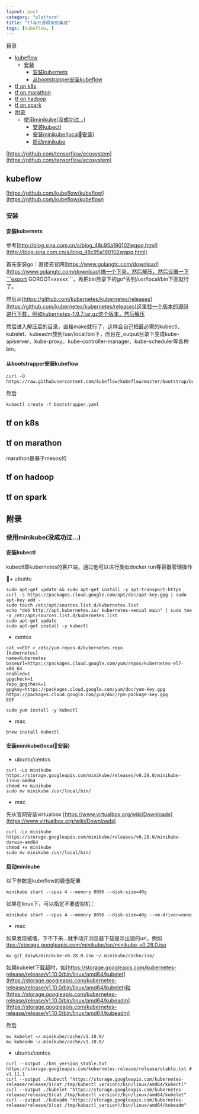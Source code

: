 ```yaml
---
layout: post
category: "platform"
title: "tf与开源框架的集成"
tags: [kubeflow, ]
---
```


目录

<!-- TOC -->

- [kubeflow](#kubeflow)
  - [安装](#%E5%AE%89%E8%A3%85)
    - [安装kubernets](#%E5%AE%89%E8%A3%85kubernets)
    - [从bootstrapper安装kubeflow](#%E4%BB%8Ebootstrapper%E5%AE%89%E8%A3%85kubeflow)
- [tf on k8s](#tf-on-k8s)
- [tf on marathon](#tf-on-marathon)
- [tf on hadoop](#tf-on-hadoop)
- [tf on spark](#tf-on-spark)
- [附录](#%E9%99%84%E5%BD%95)
  - [使用minikube(没成功过…)](#%E4%BD%BF%E7%94%A8minikube%E6%B2%A1%E6%88%90%E5%8A%9F%E8%BF%87%E2%80%A6)
    - [安装kubectl](#%E5%AE%89%E8%A3%85kubectl)
    - [安装minikube(local安装)](#%E5%AE%89%E8%A3%85minikubelocal%08%E5%AE%89%E8%A3%85)
    - [启动minikube](#%E5%90%AF%E5%8A%A8minikube)

<!-- /TOC -->


[https://github.com/tensorflow/ecosystem](https://github.com/tensorflow/ecosystem)


## kubeflow

[https://github.com/kubeflow/kubeflow](https://github.com/kubeflow/kubeflow)

### 安装

#### 安装kubernets

参考[http://blog.sina.com.cn/s/blog_48c95a190102wqpq.html](http://blog.sina.com.cn/s/blog_48c95a190102wqpq.html)

首先安装go：直接去官网[https://www.golangtc.com/download](https://www.golangtc.com/download)搞一个下来，然后解压，然后设置一下```export GOROOT=xxxxx```，再把bin目录下的go*丢到/usr/local/bin下面就行了。

然后从[https://github.com/kubernetes/kubernetes/releases](https://github.com/kubernetes/kubernetes/releases)这里找一个版本的源码进行下载，例如kubernetes-1.9.7.tar.gz这个版本，然后解压

然后进入解压后的目录，直接make就行了，这样会自己把最必需的kubectl、kubelet、kubeadm放到/usr/local/bin下，而且在_output目录下生成kube-apiserver、kube-proxy、kube-controller-manager、kube-scheduler等各种bin。


#### 从bootstrapper安装kubeflow

```shell
curl -O https://raw.githubusercontent.com/kubeflow/kubeflow/master/bootstrap/bootstrapper.yaml
```

然后

```shell
kubectl create -f bootstrapper.yaml
```

## tf on k8s

## tf on marathon

marathon是基于mesos的

## tf on hadoop

## tf on spark


## 附录

### 使用minikube(没成功过…)

#### 安装kubectl

kubectl即kubernetes的客户端，通过他可以进行类似docker run等容器管理操作

+ ubuntu

```shell
sudo apt-get update && sudo apt-get install -y apt-transport-https
curl -s https://packages.cloud.google.com/apt/doc/apt-key.gpg | sudo apt-key add -
sudo touch /etc/apt/sources.list.d/kubernetes.list
echo "deb http://apt.kubernetes.io/ kubernetes-xenial main" | sudo tee -a /etc/apt/sources.list.d/kubernetes.list
sudo apt-get update
sudo apt-get install -y kubectl
```

+ centos

```shell
cat <<EOF > /etc/yum.repos.d/kubernetes.repo
[kubernetes]
name=Kubernetes
baseurl=https://packages.cloud.google.com/yum/repos/kubernetes-el7-x86_64
enabled=1
gpgcheck=1
repo_gpgcheck=1
gpgkey=https://packages.cloud.google.com/yum/doc/yum-key.gpg https://packages.cloud.google.com/yum/doc/rpm-package-key.gpg
EOF

sudo yum install -y kubectl
```

+ mac

```shell
brew install kubectl
```

#### 安装minikube(local安装)

+ ubuntu/centos

```shell
curl -Lo minikube https://storage.googleapis.com/minikube/releases/v0.28.0/minikube-linux-amd64
chmod +x minikube
sudo mv minikube /usr/local/bin/
```

+ mac

先从官网安装virtualbox [https://www.virtualbox.org/wiki/Downloads](https://www.virtualbox.org/wiki/Downloads)

```shell
curl -Lo minikube https://storage.googleapis.com/minikube/releases/v0.28.0/minikube-darwin-amd64
chmod +x minikube
sudo mv minikube /usr/local/bin/
```

#### 启动minikube

以下参数是kubeflow的最低配置

```shell
minikube start --cpus 4 --memory 8096 --disk-size=40g 
```

如果在linux下，可以指定不要虚拟机：

```shell
minikube start --cpus 4 --memory 8096 --disk-size=40g --vm-driver=none
```

+ mac

如果发现被墙，下不下来…就手动开浏览器下载提示出错的url，例如[ttps://storage.googleapis.com/minikube/iso/minikube-v0.28.0.iso](ttps://storage.googleapis.com/minikube/iso/minikube-v0.28.0.iso)

```
mv git_daiwk/minikube-v0.28.0.iso ~/.minikube/cache/iso/
```

如果kubelet下载超时，如[https://storage.googleapis.com/kubernetes-release/release/v1.10.0/bin/linux/amd64/kubelet](https://storage.googleapis.com/kubernetes-release/release/v1.10.0/bin/linux/amd64/kubelet)和[https://storage.googleapis.com/kubernetes-release/release/v1.10.0/bin/linux/amd64/kubeadm](https://storage.googleapis.com/kubernetes-release/release/v1.10.0/bin/linux/amd64/kubeadm)

然后

```shell
mv kubelet ~/.minikube/cache/v1.10.0/
mv kubeadm ~/.minikube/cache/v1.10.0/
```

+ ubuntu/centos

```shell 
curl --output ./k8s_version_stable.txt https://storage.googleapis.com/kubernetes-release/release/stable.txt # v1.11.1
curl --output ./kubectl "https://storage.googleapis.com/kubernetes-release/release/$(cat /tmp/kubectl_version)/bin/linux/amd64/kubectl"
curl --output ./kubelet "https://storage.googleapis.com/kubernetes-release/release/$(cat /tmp/kubectl_version)/bin/linux/amd64/kubelet"
curl --output ./kubeadm "https://storage.googleapis.com/kubernetes-release/release/$(cat /tmp/kubectl_version)/bin/linux/amd64/kubeadm"
```